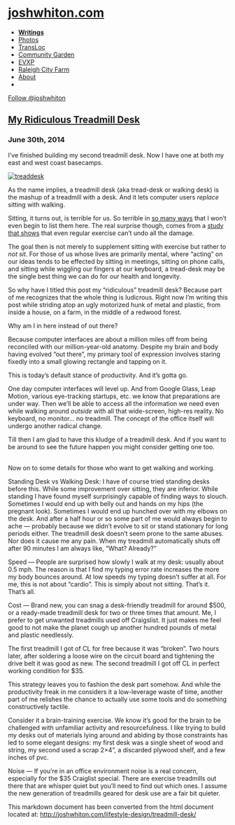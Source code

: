 [joshwhiton.com](http://joshwhiton.com/)
========================================

-   [**Writings**](http://joshwhiton.com/)
-   [Photos](http://www.flickr.com/photos/subterfuge/sets/72157634426662473/)
-   [TransLoc](http://joshwhiton.com/transloc/)
-   [Community Garden](http://joshwhiton.com/community-garden/)
-   [EVXP](http://joshwhiton.com/evxp/)
-   [Raleigh City Farm](http://joshwhiton.com/raleigh-city-farm/)
-   [About](http://joshwhiton.com/about/)
-   

[Follow @joshwhiton](https://twitter.com/joshwhiton)

[My Ridiculous Treadmill Desk](http://joshwhiton.com/lifestyle-design/treadmill-desk/ "Permalink to My Ridiculous Treadmill Desk")
----------------------------------------------------------------------------------------------------------------------------------

### June 30th, 2014

I’ve finished building my second treadmill desk. Now I have one at both
my east and west coast basecamps.

[![treaddesk](http://joshwhiton.com/wp-content/uploads/treaddesk-238x300.jpg)](http://joshwhiton.com/wp-content/uploads/treaddesk.jpg)

As the name implies, a treadmill desk (aka tread-desk or walking desk)
is the mashup of a treadmill with a desk. And it lets computer users
*replace* sitting with walking.

Sitting, it turns out, is terrible for us. So terrible in [so many
ways](http://joshwhiton.com/wp-content/uploads/Sitting.pdf) that I won’t
even begin to list them here. The real surprise though, comes from a
[study that
shows](http://jnci.oxfordjournals.org/content/106/7/dju206.full) that
even regular exercise can’t undo all the damage.

The goal then is not merely to supplement sitting with exercise but
rather to *not sit*. For those of us whose lives are primarily mental,
where “acting” on our ideas tends to be effected by sitting in meetings,
sitting on phone calls, and sitting while wiggling our fingers at our
keyboard, a tread-desk may be the single best thing we can do for our
health and longevity.

So why have I titled this post my “ridiculous” treadmill desk? Because
part of me recognizes that the whole thing is ludicrous. Right now I’m
writing this post while striding atop an ugly motorized hunk of metal
and plastic, from inside a house, on a farm, in the middle of a redwood
forest.

Why am I in here instead of out there?

Because computer interfaces are about a million miles off from being
reconciled with our million-year-old anatomy. Despite my brain and body
having evolved “out there”, my primary tool of expression involves
staring fixedly into a small glowing rectangle and tapping on it.

This is today’s default stance of productivity. And it’s gotta go.

One day computer interfaces will level up. And from Google Glass, Leap
Motion, various eye-tracking startups, etc. we know that preparations
are under way. Then we’ll be able to access all the information we need
even while walking around *outside* with all that wide-screen, high-res
reality. No keyboard, no monitor… no treadmill. The concept of the
office itself will undergo another radical change.

Till then I am glad to have this kludge of a treadmill desk. And if you
want to be around to see the future happen you might consider getting
one too.

\
 Now on to some details for those who want to get walking and working.

Standing Desk vs Walking Desk: I have of course tried standing desks
before this. While some improvement over sitting, they are inferior.
While standing I have found myself surprisingly capable of finding ways
to slouch. Sometimes I would end up with belly out and hands on my hips
(the pregnant look). Sometimes I would end up hunched over with my
elbows on the desk. And after a half hour or so some part of me would
always begin to ache — probably because we didn’t evolve to sit or stand
stationary for long periods either. The treadmill desk doesn’t seem
prone to the same abuses. Nor does it cause me any pain. When my
treadmill automatically shuts off after 90 minutes I am always like,
“What? Already?”

Speed — People are surprised how slowly I walk at my desk: usually about
0.5 mph. The reason is that I find my typing error rate increases the
more my body bounces around. At low speeds my typing doesn’t suffer at
all. For me, this is not about “cardio”. This is simply about not
sitting. That’s it. That’s all.

Cost — Brand new, you can snag a desk-friendly treadmill for around
$500, or a ready-made treadmill desk for two or three times that amount.
Me, I prefer to get unwanted treadmills used off Craigslist. It just
makes me feel good to not make the planet cough up another hundred
pounds of metal and plastic needlessly.

The first treadmill I got of CL for free because it was “broken”. Two
hours later, after soldering a loose wire on the circuit board and
tightening the drive belt it was good as new. The second treadmill I got
off CL in perfect working condition for $35.

This strategy leaves you to fashion the desk part somehow. And while the
productivity freak in me considers it a low-leverage waste of time,
another part of me relishes the chance to actually use some tools and do
something constructively tactile.

Consider it a brain-training exercise. We know it’s good for the brain
to be challenged with unfamiliar activity and resourcefulness. I like
trying to build my desks out of materials lying around and abiding by
those constraints has led to some elegant designs: my first desk was a
single sheet of wood and string, my second used a scrap 2×4”, a
discarded plywood shelf, and a few inches of pvc.

Noise — If you’re in an office environment noise is a real concern,
especially for the $35 Craiglist special. There are exercise treadmills
out there that are whisper quiet but you’ll need to find out which ones.
I assume the new generation of treadmills geared for desk use are a fair
bit quieter.



This markdown document has been converted from the html document located at:
http://joshwhiton.com/lifestyle-design/treadmill-desk/
